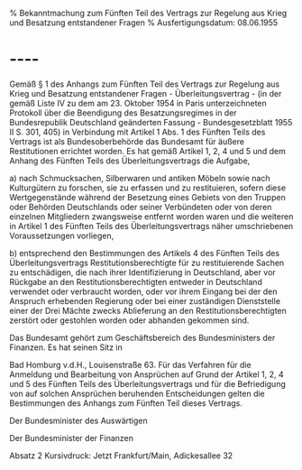 % Bekanntmachung zum Fünften Teil des Vertrags zur Regelung aus Krieg und Besatzung entstandener Fragen
% Ausfertigungsdatum: 08.06.1955
 
# ----

Gemäß § 1 des Anhangs zum Fünften Teil des Vertrags zur Regelung aus Krieg und Besatzung entstandener Fragen - Überleitungsvertrag - (in der gemäß Liste IV zu dem am 23. Oktober 1954 in Paris unterzeichneten Protokoll über die Beendigung des Besatzungsregimes in der Bundesrepublik Deutschland geänderten Fassung - Bundesgesetzblatt 1955 II S. 301, 405) in Verbindung mit Artikel 1 Abs. 1 des Fünften Teils des Vertrags ist als Bundesoberbehörde das Bundesamt für äußere Restitutionen errichtet worden. Es hat gemäß Artikel 1, 2, 4 und 5 und dem Anhang des Fünften Teils des Überleitungsvertrags die Aufgabe,

a) nach Schmucksachen, Silberwaren und antiken Möbeln sowie nach Kulturgütern zu forschen, sie zu erfassen und zu restituieren, sofern diese Wertgegenstände während der Besetzung eines Gebiets von den Truppen oder Behörden Deutschlands oder seiner Verbündeten oder von deren einzelnen Mitgliedern zwangsweise entfernt worden waren und die weiteren in Artikel 1 des Fünften Teils des Überleitungsvertrags näher umschriebenen Voraussetzungen vorliegen,

b) entsprechend den Bestimmungen des Artikels 4 des Fünften Teils des Überleitungsvertrags Restitutionsberechtigte für zu restituierende Sachen zu entschädigen, die nach ihrer Identifizierung in Deutschland, aber vor Rückgabe an den Restitutionsberechtigten entweder in Deutschland verwendet oder verbraucht worden, oder vor ihrem Eingang bei der den Anspruch erhebenden Regierung oder bei einer zuständigen Dienststelle einer der Drei Mächte zwecks Ablieferung an den Restitutionsberechtigten zerstört oder gestohlen worden oder abhanden gekommen sind.

Das Bundesamt gehört zum Geschäftsbereich des Bundesministers der Finanzen. Es hat seinen Sitz in

Bad Homburg v.d.H., Louisenstraße 63. Für das Verfahren für die Anmeldung und Bearbeitung von Ansprüchen auf Grund der Artikel 1, 2, 4 und 5 des Fünften Teils des Überleitungsvertrags und für die Befriedigung von auf solchen Ansprüchen beruhenden Entscheidungen gelten die Bestimmungen des Anhangs zum Fünften Teil dieses Vertrags.   

Der Bundesminister des Auswärtigen  

Der Bundesminister der Finanzen

Absatz 2 Kursivdruck: Jetzt Frankfurt/Main, Adickesallee 32
